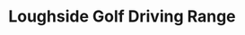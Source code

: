 ---
title: "Loughside Golf Driving Range"
address: "Ramelton rd Letterkenny Co. Donegal"
tel: "(074)9151815"
county: "Donegal"
category: "Driving Ranges"
type: "Content"
lat: "54.97502088"
lng: "-7.68411971"
---